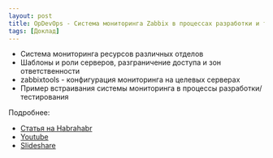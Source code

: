 ```yaml
---
layout: post
title: OpDevOps - Система мониторинга Zabbix в процессах разработки и тестирования
tags: [Доклад]
---
```


- Система мониторинга ресурсов различных отделов
- Шаблоны и роли серверов, разграничение доступа и зон ответственности
- zabbixtools - конфигурация мониторинга на целевых серверах
- Пример встраивания системы мониторинга в процессы разработки/тестирования

Подробнее:
- [Статья на Habrahabr](https://habrahabr.ru/company/pt/blog/325276/)
- [Youtube](https://www.youtube.com/watch?v=N_v2TIlGr_0)
- [Slideshare](http://www.slideshare.net/phdays/zabbix-67168607)

